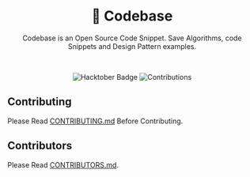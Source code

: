 <div align="center">
<h1 align="center">👋 Codebase</h3>
<p>Codebase is an Open Source Code Snippet. Save Algorithms, code Snippets and Design Pattern examples.</p>
<br />
<p align="center">
<img src="https://img.shields.io/badge/HacktoberFest-2022-blueviolet" alt="Hacktober Badge"/>
<img src="https://img.shields.io/badge/Contributions-welcome-green.svg?style=flat&logo=github" alt="Contributions" />
</p>
</div>

## Contributing

Please Read [CONTRIBUTING.md](https://github.com/gemarkode/Codebase/blob/main/CONTRIBUTING.md) Before Contributing.

## Contributors

Please Read [CONTRIBUTORS.md](https://github.com/gemarkode/Codebase/blob/main/CONTRIBUTORS.md).
